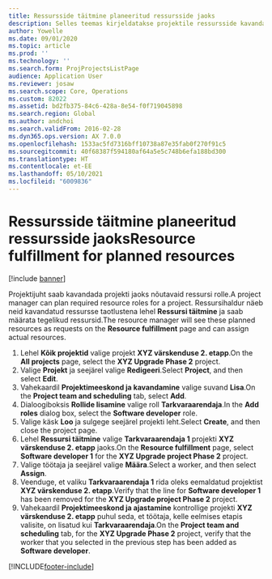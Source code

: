 ```yaml
---
title: Ressursside täitmine planeeritud ressursside jaoks
description: Selles teemas kirjeldatakse projektile ressursside kavandamist.
author: Yowelle
ms.date: 09/01/2020
ms.topic: article
ms.prod: ''
ms.technology: ''
ms.search.form: ProjProjectsListPage
audience: Application User
ms.reviewer: josaw
ms.search.scope: Core, Operations
ms.custom: 82022
ms.assetid: bd2fb375-84c6-428a-8e54-f0f719045898
ms.search.region: Global
ms.author: andchoi
ms.search.validFrom: 2016-02-28
ms.dyn365.ops.version: AX 7.0.0
ms.openlocfilehash: 1533ac5fd7316bff10738a87e35fab0f270f91c5
ms.sourcegitcommit: 40f68387f594180af64a5e5c748b6efa188bd300
ms.translationtype: HT
ms.contentlocale: et-EE
ms.lasthandoff: 05/10/2021
ms.locfileid: "6009836"
---
```

# <a name="resource-fulfillment-for-planned-resources"></a><span data-ttu-id="269d2-103">Ressursside täitmine planeeritud ressursside jaoks</span><span class="sxs-lookup"><span data-stu-id="269d2-103">Resource fulfillment for planned resources</span></span>

[!include [banner](../includes/banner.md)]

<span data-ttu-id="269d2-104">Projektijuht saab kavandada projekti jaoks nõutavaid ressursi rolle.</span><span class="sxs-lookup"><span data-stu-id="269d2-104">A project manager can plan required resource roles for a project.</span></span> <span data-ttu-id="269d2-105">Ressursihaldur näeb neid kavandatud ressursse taotlustena lehel **Ressursi täitmine** ja saab määrata tegelikud ressursid.</span><span class="sxs-lookup"><span data-stu-id="269d2-105">The resource manager will see these planned resources as requests on the **Resource fulfillment** page and can assign actual resources.</span></span>

1. <span data-ttu-id="269d2-106">Lehel **Kõik projektid** valige projekt **XYZ värskenduse 2. etapp**.</span><span class="sxs-lookup"><span data-stu-id="269d2-106">On the **All projects** page, select the **XYZ Upgrade Phase 2** project.</span></span>
2. <span data-ttu-id="269d2-107">Valige **Projekt** ja seejärel valige **Redigeeri**.</span><span class="sxs-lookup"><span data-stu-id="269d2-107">Select **Project**, and then select **Edit**.</span></span>
3. <span data-ttu-id="269d2-108">Vahekaardil **Projektimeeskond ja kavandamine** valige suvand **Lisa**.</span><span class="sxs-lookup"><span data-stu-id="269d2-108">On the **Project team and scheduling** tab, select **Add**.</span></span>
4. <span data-ttu-id="269d2-109">Dialoogiboksis **Rollide lisamine** valige roll **Tarkvaraarendaja**.</span><span class="sxs-lookup"><span data-stu-id="269d2-109">In the **Add roles** dialog box, select the **Software developer** role.</span></span>
5. <span data-ttu-id="269d2-110">Valige käsk **Loo** ja sulgege seejärel projekti leht.</span><span class="sxs-lookup"><span data-stu-id="269d2-110">Select **Create**, and then close the project page.</span></span>
6. <span data-ttu-id="269d2-111">Lehel **Ressursi täitmine** valige **Tarkvaraarendaja 1** projekti **XYZ värskenduse 2. etapp** jaoks.</span><span class="sxs-lookup"><span data-stu-id="269d2-111">On the **Resource fulfillment** page, select **Software developer 1** for the **XYZ Upgrade project Phase 2** project.</span></span>
7. <span data-ttu-id="269d2-112">Valige töötaja ja seejärel valige **Määra**.</span><span class="sxs-lookup"><span data-stu-id="269d2-112">Select a worker, and then select **Assign**.</span></span>
8. <span data-ttu-id="269d2-113">Veenduge, et valiku **Tarkvaraarendaja 1** rida oleks eemaldatud projektist **XYZ värskenduse 2. etapp**.</span><span class="sxs-lookup"><span data-stu-id="269d2-113">Verify that the line for **Software developer 1** has been removed for the **XYZ Upgrade project Phase 2** project.</span></span>
9. <span data-ttu-id="269d2-114">Vahekaardil **Projektimeeskond ja ajastamine** kontrollige projekti **XYZ värskenduse 2. etapp** puhul seda, et töötaja, kelle eelmises etapis valisite, on lisatud kui **Tarkvaraarendaja**.</span><span class="sxs-lookup"><span data-stu-id="269d2-114">On the **Project team and scheduling** tab, for the **XYZ Upgrade Phase 2** project, verify that the worker that you selected in the previous step has been added as **Software developer**.</span></span>


[!INCLUDE[footer-include](../includes/footer-banner.md)]